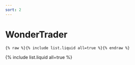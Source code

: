 ```yaml
---
sort: 2
---
```


# WonderTrader

```
{% raw %}{% include list.liquid all=true %}{% endraw %}
```

{% include list.liquid all=true %}
